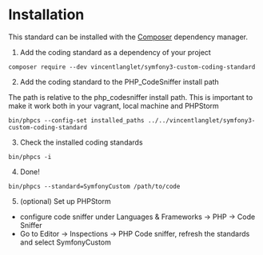 # Installation

This standard can be installed with the [Composer](https://getcomposer.org/) dependency manager.

1. Add the coding standard as a dependency of your project

```
composer require --dev vincentlanglet/symfony3-custom-coding-standard
```

2. Add the coding standard to the PHP_CodeSniffer install path

The path is relative to the php_codesniffer install path.
This is important to make it work both in your vagrant, local machine and PHPStorm

```
bin/phpcs --config-set installed_paths ../../vincentlanglet/symfony3-custom-coding-standard
```

3. Check the installed coding standards

```
bin/phpcs -i
```

4. Done!

```
bin/phpcs --standard=SymfonyCustom /path/to/code
```

5. (optional) Set up PHPStorm

- configure code sniffer under Languages & Frameworks -> PHP -> Code Sniffer
- Go to Editor -> Inspections -> PHP Code sniffer, refresh the standards and select SymfonyCustom
